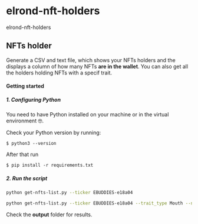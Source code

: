 # elrond-nft-holders
elrond-nft-holders

## NFTs holder
Generate a CSV and text file, which shows your NFTs holders and the displays a column of how many NFTs **are in the wallet**.
You can also get all the holders holding NFTs with a specif trait.

#### Getting started
##### 1. Configuring Python
You need to have Python installed on your machine or in the virtual environment 🤓.

Check your Python version by running:

```shell
$ python3 --version
```

After that run

```shell
$ pip install -r requirements.txt
```

##### 2. Run the script

```bash
python get-nfts-list.py --ticker EBUDDIES-e18a04
```

```bash
python get-nfts-list.py --ticker EBUDDIES-e18a04 --trait_type Mouth --name Smile
```

Check the **output** folder for results.
